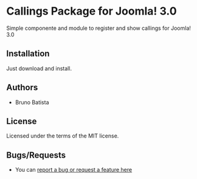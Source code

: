 Callings Package for Joomla! 3.0
================================

Simple componente and module to register and show callings for Joomla! 3.0

## Installation

Just download and install.

## Authors

* Bruno Batista

## License

Licensed under the terms of the MIT license.

## Bugs/Requests

* You can [report a bug or request a feature here](http://github.com/joomlapro/pkg_callings/issues)